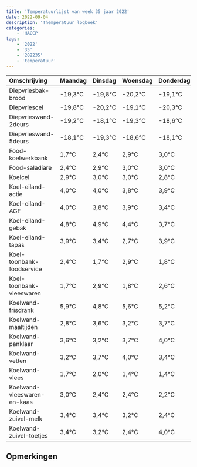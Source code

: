 ```yaml
---
title: 'Temperatuurlijst van week 35 jaar 2022'
date: 2022-09-04
description: 'Themperatuur logboek'
categories:
    - 'HACCP'
tags:
    - '2022'
    - '35'
    - '202235'
    - 'temperatuur'
---
```

|Omschrijving|Maandag|Dinsdag|Woensdag|Donderdag|Vrijdag|Zaterdag|Zondag|
|:---|:---|:---|:---|:---|:---|:---|:---|
|Diepvriesbak-brood|-19,3°C|-19,8°C|-20,2°C|-19,1°C|-20,3°C|-19,6°C|-19,1°C|
|Diepvriescel|-19,8°C|-20,2°C|-19,1°C|-20,3°C|-19,6°C|-19,1°C|-19,0°C|
|Diepvrieswand-2deurs|-19,2°C|-18,1°C|-19,3°C|-18,6°C|-18,1°C|-18,0°C|-18,0°C|
|Diepvrieswand-5deurs|-18,1°C|-19,3°C|-18,6°C|-18,1°C|-18,0°C|-18,0°C|-18,2°C|
|Food-koelwerkbank|1,7°C|2,4°C|2,9°C|3,0°C|3,0°C|2,8°C|2,9°C|
|Food-saladiare|2,4°C|2,9°C|3,0°C|3,0°C|2,8°C|2,9°C|2,4°C|
|Koelcel|2,9°C|3,0°C|3,0°C|2,8°C|2,9°C|2,4°C|1,7°C|
|Koel-eiland-actie|4,0°C|4,0°C|3,8°C|3,9°C|3,4°C|2,7°C|3,9°C|
|Koel-eiland-AGF|4,0°C|3,8°C|3,9°C|3,4°C|2,7°C|3,9°C|2,8°C|
|Koel-eiland-gebak|4,8°C|4,9°C|4,4°C|3,7°C|4,9°C|3,8°C|4,6°C|
|Koel-eiland-tapas|3,9°C|3,4°C|2,7°C|3,9°C|2,8°C|3,6°C|3,2°C|
|Koel-toonbank-foodservice|2,4°C|1,7°C|2,9°C|1,8°C|2,6°C|2,2°C|2,7°C|
|Koel-toonbank-vleeswaren|1,7°C|2,9°C|1,8°C|2,6°C|2,2°C|2,7°C|3,0°C|
|Koelwand-frisdrank|5,9°C|4,8°C|5,6°C|5,2°C|5,7°C|6,0°C|5,4°C|
|Koelwand-maaltijden|2,8°C|3,6°C|3,2°C|3,7°C|4,0°C|3,4°C|3,4°C|
|Koelwand-panklaar|3,6°C|3,2°C|3,7°C|4,0°C|3,4°C|3,4°C|3,2°C|
|Koelwand-vetten|3,2°C|3,7°C|4,0°C|3,4°C|3,4°C|3,2°C|2,4°C|
|Koelwand-vlees|1,7°C|2,0°C|1,4°C|1,4°C|1,2°C|0,4°C|2,0°C|
|Koelwand-vleeswaren-en-kaas|3,0°C|2,4°C|2,4°C|2,2°C|1,4°C|3,0°C|2,1°C|
|Koelwand-zuivel-melk|3,4°C|3,4°C|3,2°C|2,4°C|4,0°C|3,1°C|2,3°C|
|Koelwand-zuivel-toetjes|3,4°C|3,2°C|2,4°C|4,0°C|3,1°C|2,3°C|3,4°C|

## Opmerkingen


